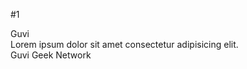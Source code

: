 #1
<html lang="en">
    <head>
        <title>Document</title>
     </head>
     <body>
         Guvi
            <div> Lorem ipsum dolor sit amet consectetur adipisicing elit.</div>
            <div>
                Guvi Geek Network
            </div>
        </body>
    </html>


